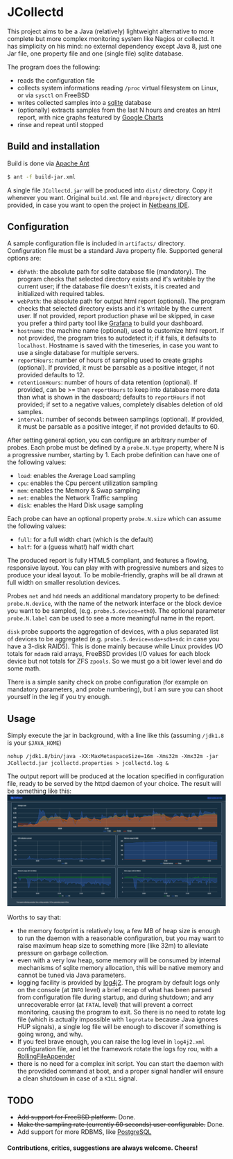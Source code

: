 # JCollectd

This project aims to be a Java (relatively) lightweight alternative to more complete but more complex monitoring system like Nagios or collectd. 
It has simplicity on his mind: no external dependency except Java 8, just one Jar file, one property file and one (single file) sqlite database.

The program does the following:
* reads the configuration file
* collects system informations reading `/proc` virtual filesystem on Linux, or via `sysctl` on FreeBSD
* writes collected samples into a [sqlite](https://www.sqlite.org/) database
* (optionally) extracts samples from the last N hours and creates an html report, with nice graphs featured by [Google Charts](https://developers.google.com/chart/)
* rinse and repeat until stopped

## Build and installation
Build is done via [Apache Ant](http://ant.apache.org/)
```bash
$ ant -f build-jar.xml
```
A single file `JCollectd.jar` will be produced into `dist/` directory. Copy it whenever you want.
Original `build.xml` file and `nbproject/` directory are provided, in case you want to open the project in [Netbeans IDE](https://netbeans.org/).

## Configuration
A sample configuration file is included in `artifacts/` directory. Configuration file must be a standard Java property file. 
Supported general options are:
* `dbPath`: the absolute path for sqlite database file (mandatory). The program checks that selected directory exists and it's writable by the current user; if the database file doesn't exists, it is created and initialized with required tables.
* `webPath`: the absolute path for output html report (optional). The program checks that selected directory exists and it's writable by the current user. If not provided, report production phase wil be skipped, in case you prefer a third party tool like [Grafana](https://grafana.com/) to build your dashboard.
* `hostname`: the machine name (optional), used to customize html report. If not provided, the program tries to autodetect it; if it fails, it defaults to `localhost`. Hostname is saved with the timeseries, in case you want to use a single database for multiple servers.
* `reportHours`: number of hours of sampling used to create graphs (optional). If provided, it must be parsable as a positive integer, if not provided defaults to 12.
* `retentionHours`: number of hours of data retention (optional). If provided, can be >= than `reportHours` to keep into database more data than what is shown in the dasboard; defaults to `reportHours` if not provided; if set to a negative values, completely disables deletion of old samples.
* `interval`: number of seconds between samplings (optional). If provided, it must be parsable as a positive integer, if not provided defaults to 60.

After setting general option, you can configure an arbitrary number of probes. Each probe must be defined by a `probe.N.type` property, where N is a progressive number, starting by 1.
Each probe definition can have one of the following values:
* `load`: enables the Average Load sampling
* `cpu`: enables the Cpu percent utilization sampling
* `mem`: enables the Memory & Swap sampling
* `net`: enables the Network Traffic sampling
* `disk`: enables the Hard Disk usage sampling

Each probe can have an optional property `probe.N.size` which can assume the following values:
* `full`: for a full width chart (which is the default)
* `half`: for a (guess what!) half width chart

The produced report is fully HTML5 compliant, and features a flowing, responsive layout. You can play with with progressive numbers and sizes to produce your ideal layout. To be mobile-friendly, graphs will be all drawn at full width on smaller resolution devices.

Probes `net` and `hdd` needs an additional mandatory property to be defined: `probe.N.device`, with the name of the network interface or the block device you want to be sampled, (e.g. `probe.5.device=eth0`). The optional parameter `probe.N.label` can be used to see a more meaningful name in the report.

`disk` probe supports the aggregation of devices, with a plus separated list of devices to be aggregated (e.g. `probe.5.device=sda+sdb+sdc` in case you have a 3-disk RAID5).
This is done mainly because while Linux provides I/O totals for `mdadm` raid arrays, FreeBSD provides I/O values for each block device but not totals for ZFS `zpools`. So we must go a bit lower level and do some math.

There is a simple sanity check on probe configuration (for example on mandatory parameters, and probe numbering), but I am sure you can shoot yourself in the leg if you try enough.

## Usage
Simply execute the jar in background, with a line like this (assuming `/jdk1.8` is your `$JAVA_HOME`)
```
nohup /jdk1.8/bin/java -XX:MaxMetaspaceSize=16m -Xms32m -Xmx32m -jar JCollectd.jar jcollectd.properties > jcollectd.log &
```
The output report will be produced at the location specified in configuration file, ready to be served by the httpd daemon of your choice. The result will be something like this:
![report](https://raw.githubusercontent.com/GilGalaad/JCollectd/master/artifacts/JCollectd.png)

Worths to say that:
* the memory footprint is relatively low, a few MB of heap size is enough to run the daemon with a reasonable configuration, but you may want to raise maximum heap size to something more (like 32m) to alleviate pressure on garbage collection.
* even with a very low heap, some memory will be consumed by internal mechanisms of sqlite memory allocation, this will be native memory and cannot be tuned via Java parameters.
* logging facility is provided by [log4j2](https://logging.apache.org/log4j/2.x/). The program by default logs only on the console (at `INFO` level) a brief recap of what has been parsed from configuration file during startup, and during shutdown; and any unrecoverable error (at `FATAL` level) that will prevent a correct monitoring, causing the program to exit. So there is no need to rotate log file (which is actually impossible with `logrotate` because Java ignores HUP signals), a single log file will be enough to discover if something is going wrong, and why. 
* If you feel brave enough, you can raise the log level in `log4j2.xml` configuration file, and let the framework rotate the logs foy rou, with a [RollingFileAppender](https://logging.apache.org/log4j/2.x/manual/appenders.html#RollingFileAppender)
* there is no need for a complex init script. You can start the daemon with the provdided command at boot, and a proper signal handler will ensure a clean shutdown in case of a `KILL` signal.

## TODO
* ~~Add support for FreeBSD platform.~~ Done.
* ~~Make the sampling rate (currently 60 seconds) user configurable.~~ Done.
* Add support for more RDBMS, like [PostgreSQL](https://www.postgresql.org/)

#### Contributions, critics, suggestions are always welcome. Cheers!
